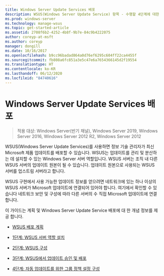 ```yaml
---
title: Windows Server Update Services 배포
description: WSUS(Windows Server Update Service) 항목 - 수행할 4단계에 대한 링크가 포함된 배포 프로세스 개요
ms.prod: windows-server
ms.technology: manage-wsus
ms.topic: get-started-article
ms.assetid: 2708f6b2-4252-4b8f-9b7e-84c9b4222075
author: coreyp-at-msft
ms.author: coreyp
manager: dongill
ms.date: 10/16/2017
ms.openlocfilehash: b9cc96badad864a0d76ef6295c604ff22ca4455f
ms.sourcegitcommit: fb808a6fc851a3e5c47e6a7654366145d2f19554
ms.translationtype: HT
ms.contentlocale: ko-KR
ms.lasthandoff: 06/12/2020
ms.locfileid: "84740616"
---
```

# <a name="deploy-windows-server-update-services"></a>Windows Server Update Services 배포

>적용 대상: Windows Server(반기 채널), Windows Server 2019, Windows Server 2016, Windows Server 2012 R2, Windows Server 2012

WSUS(Windows Server Update Services)를 사용하면 정보 기술 관리자가 최신 Microsoft 제품 업데이트를 배포할 수 있습니다. WSUS는 업데이트를 관리 및 분산하는 데 설치할 수 있는 Windows Server 서버 역할입니다. WSUS 서버는 조직 내 다른 WSUS 서버의 업데이트 원본이 될 수 있습니다. 업데이트 원본으로 사용되는 WSUS 서버를 업스트림 서버라고 합니다.  

WSUS 구현에서 사용 가능한 업데이트 정보를 얻으려면 네트워크에 있는 하나 이상의 WSUS 서버가 Microsoft 업데이트에 연결되어 있어야 합니다. 여기에서 확인할 수 있습니다 네트워크 보안 및 구성에 따라 다른 서버의 수 직접 Microsoft 업데이트에 연결 합니다.  

이 가이드는 계획 및 Windows Server Update Service 배포에 대 한 개념 정보를 제공 합니다.  

-   [WSUS 배포 계획](../plan/plan-your-wsus-deployment.md)  

-   [1단계: WSUS 서버 역할 설치](1-install-the-wsus-server-role.md)  

-   [2단계: WSUS 구성](2-configure-wsus.md)  

-   [3단계: WSUS에서 업데이트 승인 및 배포](3-approve-and-deploy-updates-in-wsus.md)  

-   [4단계: 자동 업데이트를 위한 그룹 정책 설정 구성](4-configure-group-policy-settings-for-automatic-updates.md)  
